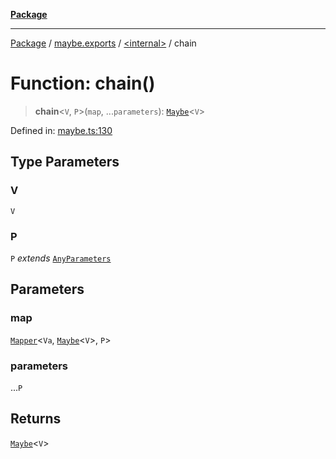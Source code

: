 [**Package**](../../../README.md)

***

[Package](../../../modules.md) / [maybe.exports](../../README.md) / [\<internal\>](../README.md) / chain

# Function: chain()

> **chain**\<`V`, `P`\>(`map`, ...`parameters`): [`Maybe`](../../type-aliases/Maybe.md)\<`V`\>

Defined in: [maybe.ts:130](https://github.com/AlexXanderGrib/monads-io/blob/88cc2f22cfbd8717d7e52da6913dd270216344b1/src/maybe.ts#L130)

## Type Parameters

### V

`V`

### P

`P` *extends* [`AnyParameters`](../../../types/type-aliases/AnyParameters.md)

## Parameters

### map

[`Mapper`](../../../types/type-aliases/Mapper.md)\<`Va`, [`Maybe`](../../type-aliases/Maybe.md)\<`V`\>, `P`\>

### parameters

...`P`

## Returns

[`Maybe`](../../type-aliases/Maybe.md)\<`V`\>
